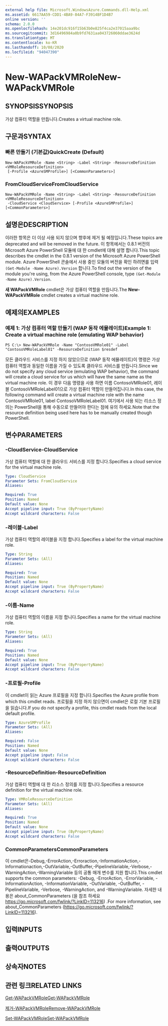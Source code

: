 ```yaml
---
external help file: Microsoft.WindowsAzure.Commands.dll-Help.xml
ms.assetid: 6617AA59-CDD1-4BA9-84A7-F3914BF1D4B7
online version: ''
schema: 2.0.0
ms.openlocfilehash: 14e201dc916f15b63b0e825f4ca2e37015aaa9bc
ms.sourcegitcommit: 3d16496984a0b9fd7631aa043726060ddae3624d
ms.translationtype: MT
ms.contentlocale: ko-KR
ms.lasthandoff: 10/08/2020
ms.locfileid: "94047390"
---
```

# <span data-ttu-id="9166c-101">New-WAPackVMRole</span><span class="sxs-lookup"><span data-stu-id="9166c-101">New-WAPackVMRole</span></span>

## <span data-ttu-id="9166c-102">SYNOPSIS</span><span class="sxs-lookup"><span data-stu-id="9166c-102">SYNOPSIS</span></span>
<span data-ttu-id="9166c-103">가상 컴퓨터 역할을 만듭니다.</span><span class="sxs-lookup"><span data-stu-id="9166c-103">Creates a virtual machine role.</span></span>

## <span data-ttu-id="9166c-104">구문과</span><span class="sxs-lookup"><span data-stu-id="9166c-104">SYNTAX</span></span>

### <span data-ttu-id="9166c-105">빠른 만들기 (기본값)</span><span class="sxs-lookup"><span data-stu-id="9166c-105">QuickCreate (Default)</span></span>
```
New-WAPackVMRole -Name <String> -Label <String> -ResourceDefinition <VMRoleResourceDefinition>
 [-Profile <AzureSMProfile>] [<CommonParameters>]
```

### <span data-ttu-id="9166c-106">FromCloudService</span><span class="sxs-lookup"><span data-stu-id="9166c-106">FromCloudService</span></span>
```
New-WAPackVMRole -Name <String> -Label <String> -ResourceDefinition <VMRoleResourceDefinition>
 -CloudService <CloudService> [-Profile <AzureSMProfile>] [<CommonParameters>]
```

## <span data-ttu-id="9166c-107">설명은</span><span class="sxs-lookup"><span data-stu-id="9166c-107">DESCRIPTION</span></span>
<span data-ttu-id="9166c-108">이러한 항목은 더 이상 사용 되지 않으며 향후에 제거 될 예정입니다.</span><span class="sxs-lookup"><span data-stu-id="9166c-108">These topics are deprecated and will be removed in the future.</span></span>
<span data-ttu-id="9166c-109">이 항목에서는 0.8.1 버전의 Microsoft Azure PowerShell 모듈에 대 한 cmdlet에 대해 설명 합니다.</span><span class="sxs-lookup"><span data-stu-id="9166c-109">This topic describes the cmdlet in the 0.8.1 version of the Microsoft Azure PowerShell module.</span></span>
<span data-ttu-id="9166c-110">Azure PowerShell 콘솔에서 사용 중인 모듈의 버전을 확인 하려면를 입력 `(Get-Module -Name Azure).Version` 합니다.</span><span class="sxs-lookup"><span data-stu-id="9166c-110">To find out the version of the module you're using, from the Azure PowerShell console, type `(Get-Module -Name Azure).Version`.</span></span>

<span data-ttu-id="9166c-111">**새 WAPackVMRole** cmdlet은 가상 컴퓨터 역할을 만듭니다.</span><span class="sxs-lookup"><span data-stu-id="9166c-111">The **New-WAPackVMRole** cmdlet creates a virtual machine role.</span></span>

## <span data-ttu-id="9166c-112">예제의</span><span class="sxs-lookup"><span data-stu-id="9166c-112">EXAMPLES</span></span>

### <span data-ttu-id="9166c-113">예제 1: 가상 컴퓨터 역할 만들기 (WAP 동작 에뮬레이트)</span><span class="sxs-lookup"><span data-stu-id="9166c-113">Example 1: Create a virtual machine role (emulating WAP behavior)</span></span>
```
PS C:\> New-WAPackVMRole -Name "ContosoVMRole01" -Label "ContosoVMRoleLabel01" -ResourceDefinition $resdef
```

<span data-ttu-id="9166c-114">모든 클라우드 서비스를 지정 하지 않았으므로 (WAP 동작 에뮬레이트)이 명령은 가상 컴퓨터 역할과 동일한 이름을 가질 수 있도록 클라우드 서비스를 만듭니다.</span><span class="sxs-lookup"><span data-stu-id="9166c-114">Since we do not specify any cloud service (emulating WAP behavior), the command will create a cloud service for us which will have the same name as the virtual machine role.</span></span>
<span data-ttu-id="9166c-115">이 경우 다음 명령을 사용 하면 이름 ContosoVMRole01, 레이블 ContosoVMRoleLabel01으로 가상 컴퓨터 역할이 만들어집니다.</span><span class="sxs-lookup"><span data-stu-id="9166c-115">In this case, the following command will create a virtual machine role with the name ContosoVMRole01, label ContosoVMRoleLabel01.</span></span>
<span data-ttu-id="9166c-116">여기에서 사용 되는 리소스 정의는 PowerShell을 통해 수동으로 만들어야 한다는 점에 유의 하세요.</span><span class="sxs-lookup"><span data-stu-id="9166c-116">Note that the resource definition being used here has to be manually created though PowerShell.</span></span>

## <span data-ttu-id="9166c-117">변수</span><span class="sxs-lookup"><span data-stu-id="9166c-117">PARAMETERS</span></span>

### <span data-ttu-id="9166c-118">-CloudService</span><span class="sxs-lookup"><span data-stu-id="9166c-118">-CloudService</span></span>
<span data-ttu-id="9166c-119">가상 컴퓨터 역할에 대 한 클라우드 서비스를 지정 합니다.</span><span class="sxs-lookup"><span data-stu-id="9166c-119">Specifies a cloud service for the virtual machine role.</span></span>

```yaml
Type: CloudService
Parameter Sets: FromCloudService
Aliases:

Required: True
Position: Named
Default value: None
Accept pipeline input: True (ByPropertyName)
Accept wildcard characters: False
```

### <span data-ttu-id="9166c-120">-레이블</span><span class="sxs-lookup"><span data-stu-id="9166c-120">-Label</span></span>
<span data-ttu-id="9166c-121">가상 컴퓨터 역할의 레이블을 지정 합니다.</span><span class="sxs-lookup"><span data-stu-id="9166c-121">Specifies a label for the virtual machine role.</span></span>

```yaml
Type: String
Parameter Sets: (All)
Aliases:

Required: True
Position: Named
Default value: None
Accept pipeline input: True (ByPropertyName)
Accept wildcard characters: False
```

### <span data-ttu-id="9166c-122">-이름</span><span class="sxs-lookup"><span data-stu-id="9166c-122">-Name</span></span>
<span data-ttu-id="9166c-123">가상 컴퓨터 역할의 이름을 지정 합니다.</span><span class="sxs-lookup"><span data-stu-id="9166c-123">Specifies a name for the virtual machine role.</span></span>

```yaml
Type: String
Parameter Sets: (All)
Aliases:

Required: True
Position: Named
Default value: None
Accept pipeline input: True (ByPropertyName)
Accept wildcard characters: False
```

### <span data-ttu-id="9166c-124">-프로필</span><span class="sxs-lookup"><span data-stu-id="9166c-124">-Profile</span></span>
<span data-ttu-id="9166c-125">이 cmdlet이 읽는 Azure 프로필을 지정 합니다.</span><span class="sxs-lookup"><span data-stu-id="9166c-125">Specifies the Azure profile from which this cmdlet reads.</span></span>
<span data-ttu-id="9166c-126">프로필을 지정 하지 않으면이 cmdlet은 로컬 기본 프로필을 읽습니다.</span><span class="sxs-lookup"><span data-stu-id="9166c-126">If you do not specify a profile, this cmdlet reads from the local default profile.</span></span>

```yaml
Type: AzureSMProfile
Parameter Sets: (All)
Aliases:

Required: False
Position: Named
Default value: None
Accept pipeline input: False
Accept wildcard characters: False
```

### <span data-ttu-id="9166c-127">-ResourceDefinition</span><span class="sxs-lookup"><span data-stu-id="9166c-127">-ResourceDefinition</span></span>
<span data-ttu-id="9166c-128">가상 컴퓨터 역할에 대 한 리소스 정의를 지정 합니다.</span><span class="sxs-lookup"><span data-stu-id="9166c-128">Specifies a resource definition for the virtual machine role.</span></span>

```yaml
Type: VMRoleResourceDefinition
Parameter Sets: (All)
Aliases:

Required: True
Position: Named
Default value: None
Accept pipeline input: True (ByPropertyName)
Accept wildcard characters: False
```

### <span data-ttu-id="9166c-129">CommonParameters</span><span class="sxs-lookup"><span data-stu-id="9166c-129">CommonParameters</span></span>
<span data-ttu-id="9166c-130">이 cmdlet은-Debug,-ErrorAction,-Erroraction,-InformationAction,-Informationaction,-OutVariable,-OutBuffer,-PipelineVariable,-Verbose,-WarningAction,-WarningVariable 등의 공통 매개 변수를 지원 합니다.</span><span class="sxs-lookup"><span data-stu-id="9166c-130">This cmdlet supports the common parameters: -Debug, -ErrorAction, -ErrorVariable, -InformationAction, -InformationVariable, -OutVariable, -OutBuffer, -PipelineVariable, -Verbose, -WarningAction, and -WarningVariable.</span></span> <span data-ttu-id="9166c-131">자세한 내용은 about_CommonParameters (을 참조 하세요 https://go.microsoft.com/fwlink/?LinkID=113216) .</span><span class="sxs-lookup"><span data-stu-id="9166c-131">For more information, see about_CommonParameters (https://go.microsoft.com/fwlink/?LinkID=113216).</span></span>

## <span data-ttu-id="9166c-132">입력</span><span class="sxs-lookup"><span data-stu-id="9166c-132">INPUTS</span></span>

## <span data-ttu-id="9166c-133">출력</span><span class="sxs-lookup"><span data-stu-id="9166c-133">OUTPUTS</span></span>

## <span data-ttu-id="9166c-134">상속자</span><span class="sxs-lookup"><span data-stu-id="9166c-134">NOTES</span></span>

## <span data-ttu-id="9166c-135">관련 링크</span><span class="sxs-lookup"><span data-stu-id="9166c-135">RELATED LINKS</span></span>

[<span data-ttu-id="9166c-136">Get-WAPackVMRole</span><span class="sxs-lookup"><span data-stu-id="9166c-136">Get-WAPackVMRole</span></span>](./Get-WAPackVMRole.md)

[<span data-ttu-id="9166c-137">제거-WAPackVMRole</span><span class="sxs-lookup"><span data-stu-id="9166c-137">Remove-WAPackVMRole</span></span>](./Remove-WAPackVMRole.md)

[<span data-ttu-id="9166c-138">Set-WAPackVMRole</span><span class="sxs-lookup"><span data-stu-id="9166c-138">Set-WAPackVMRole</span></span>](./Set-WAPackVMRole.md)


